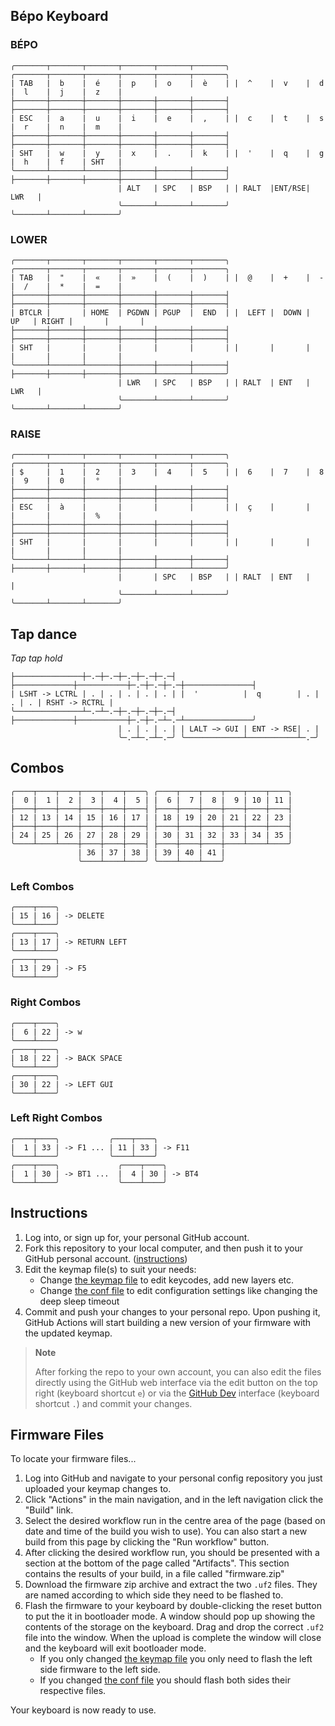 ## Bépo Keyboard 

### BÉPO
```
╭───────┬───────┬───────┬───────┬───────┬───────╮ ╭───────┬───────┬───────┬───────┬───────┬───────╮
| TAB   |  b    |  é    |  p    |  o    |  è    | |  ^    |  v    |  d    |  l    |  j    |  z    |
├───────┼───────┼───────┼───────┼───────┼───────┤ ├───────┼───────┼───────┼───────┼───────┼───────┤
| ESC   |  a    |  u    |  i    |  e    |  ,    | |  c    |  t    |  s    |  r    |  n    |  m    |
├───────┼───────┼───────┼───────┼───────┼───────┤ ├───────┼───────┼───────┼───────┼───────┼───────┤
| SHT   |  w    |  y    |  x    |  .    |  k    | |  '    |  q    |  g    |  h    |  f    | SHT   |
╰───────┴───────┴───────┼───────┼───────┼───────┤ ├───────┼───────┼───────┼───────┴───────┴───────╯
                        | ALT   | SPC   | BSP   | | RALT  |ENT/RSE| LWR   |
                        ╰───────┴───────┴───────╯ ╰───────┴───────┴───────╯
```

### LOWER
```
╭───────┬───────┬───────┬───────┬───────┬───────╮ ╭───────┬───────┬───────┬───────┬───────┬───────╮
| TAB   |  "    |  «    |  »    |  (    |  )    | |  @    |  +    |  -    |  /    |  *    |  =    |
├───────┼───────┼───────┼───────┼───────┼───────┤ ├───────┼───────┼───────┼───────┼───────┼───────┤
| BTCLR |       | HOME  | PGDWN | PGUP  |  END  | |  LEFT |  DOWN |  UP   | RIGHT |       |       |
├───────┼───────┼───────┼───────┼───────┼───────┤ ├───────┼───────┼───────┼───────┼───────┼───────┤
| SHT   |       |       |       |       |       | |       |       |       |       |       |       |
╰───────┴───────┴───────┼───────┼───────┼───────┤ ├───────┼───────┼───────┼───────┴───────┴───────╯
                        | LWR   | SPC   | BSP   | | RALT  | ENT   | LWR   |
                        ╰───────┴───────┴───────╯ ╰───────┴───────┴───────╯
```
### RAISE
```
╭───────┬───────┬───────┬───────┬───────┬───────╮ ╭───────┬───────┬───────┬───────┬───────┬───────╮
| $     |  1    |  2    |  3    |  4    |  5    | |  6    |  7    |  8    |  9    |  0    |  °    |
├───────┼───────┼───────┼───────┼───────┼───────┤ ├───────┼───────┼───────┼───────┼───────┼───────┤
| ESC   |  à    |       |       |       |       | |  ç    |       |       |       |       |  %    |
├───────┼───────┼───────┼───────┼───────┼───────┤ ├───────┼───────┼───────┼───────┼───────┼───────┤
| SHT   |       |       |       |       |       | |       |       |       |       |       |       |
╰───────┴───────┴───────┼───────┼───────┼───────┤ ├───────┼───────┼───────┼───────┴───────┴───────╯
                        |       | SPC   | BSP   | | RALT  | ENT   |       |
                        ╰───────┴───────┴───────╯ ╰───────┴───────┴───────╯
```

## Tap dance
*Tap tap hold*

```
├───────────────┼─.─┼─.─┼─.─┼─.─┼─.─┤ ├─────────────┼───────────┼─.─┼─.─┼─.─┼───────────────┤
| LSHT -> LCTRL | . | . | . | . | . | |  '          |  q        | . | . | . | RSHT -> RCTRL |
╰───────────────┴─.─┴─.─┼─.─┼─.─┼─.─┤ ├─────────────┼───────────┼─.─┼─.─┴─.─┴───────────────╯
                        | . | . | . | | LALT −> GUI | ENT -> RSE| . |
                        ╰─.─┴─.─┴─.─╯ ╰─────────────┴───────────┴─.─╯
```

## Combos

```
╭────┬────┬────┬────┬────┬────╮ ╭────┬────┬────┬────┬────┬────╮
|  0 |  1 |  2 |  3 |  4 |  5 | |  6 |  7 |  8 |  9 | 10 | 11 |
├────┼────┼────┼────┼────┼────┤ ├────┼────┼────┼────┼────┼────┤
| 12 | 13 | 14 | 15 | 16 | 17 | | 18 | 19 | 20 | 21 | 22 | 23 |
├────┼────┼────┼────┼────┼────┤ ├────┼────┼────┼────┼────┼────┤
| 24 | 25 | 26 | 27 | 28 | 29 | | 30 | 31 | 32 | 33 | 34 | 35 |
╰────┴────┴────┼────┼────┼────┤ ├────┼────┼────┼────┴────┴────╯
               | 36 | 37 | 38 | | 39 | 40 | 41 |
               ╰────┴────┴────╯ ╰────┴────┴────╯
```
### Left Combos
```
╭────┬────╮
| 15 | 16 | -> DELETE
╰────┴────╯
╭────┬────╮
| 13 | 17 | -> RETURN LEFT
╰────┴────╯
╭────┬────╮
| 13 | 29 | -> F5
╰────┴────╯
```
### Right Combos
```
╭────┬────╮
|  6 | 22 | -> w
╰────┴────╯
╭────┬────╮
| 18 | 22 | -> BACK SPACE
╰────┴────╯
╭────┬────╮
| 30 | 22 | -> LEFT GUI
╰────┴────╯
```
### Left Right Combos
```
╭────┬────╮           ╭────┬────╮
|  1 | 33 | -> F1 ... | 11 | 33 | -> F11
╰────┴────╯           ╰────┴────╯
╭────┬────╮             ╭────┬────╮
|  1 | 30 | -> BT1 ...  |  4 | 30 | -> BT4
╰────┴────╯             ╰────┴────╯

```
## Instructions

1. Log into, or sign up for, your personal GitHub account.
2. Fork this repository to your local computer, and then push it to your GitHub personal account. ([instructions](https://docs.github.com/en/get-started/quickstart/fork-a-repo))
3. Edit the keymap file(s) to suit your needs:
    - Change [the keymap file](/config/corneish_zen.keymap) to edit keycodes, add new layers etc.
    - Change [the conf file](/config/corneish_zen.conf) to edit configuration settings like changing the deep sleep timeout
4. Commit and push your changes to your personal repo. Upon pushing it, GitHub Actions will start building a new version of your firmware with the updated keymap.

> **Note**
> 
> After forking the repo to your own account, you can also edit the files directly using the GitHub web interface via the edit button on the top right (keyboard shortcut `e`) or via the [GitHub Dev](https://github.com/github/dev) interface (keyboard shortcut `.`) and commit your changes.

## Firmware Files

To locate your firmware files...

1. Log into GitHub and navigate to your personal config repository you just uploaded your keymap changes to.
2. Click "Actions" in the main navigation, and in the left navigation click the "Build" link.
3. Select the desired workflow run in the centre area of the page (based on date and time of the build you wish to use). You can also start a new build from this page by clicking the "Run workflow" button.
4. After clicking the desired workflow run, you should be presented with a section at the bottom of the page called "Artifacts". This section contains the results of your build, in a file called "firmware.zip"
5. Download the firmware zip archive and extract the two `.uf2` files. They are named according to which side they need to be flashed to.
6. Flash the firmware to your keyboard by double-clicking the reset button to put the it in bootloader mode. A window should pop up showing the contents of the storage on the keyboard. Drag and drop the correct `.uf2` file into the window. When the upload is complete the window will close and the keyboard will exit bootloader mode.
    - If you only changed [the keymap file](/config/corneish_zen.keymap) you only need to flash the left side firmware to the left side.
    - If you changed [the conf file](/config/corneish_zen.conf) you should flash both sides their respective files.

Your keyboard is now ready to use.
